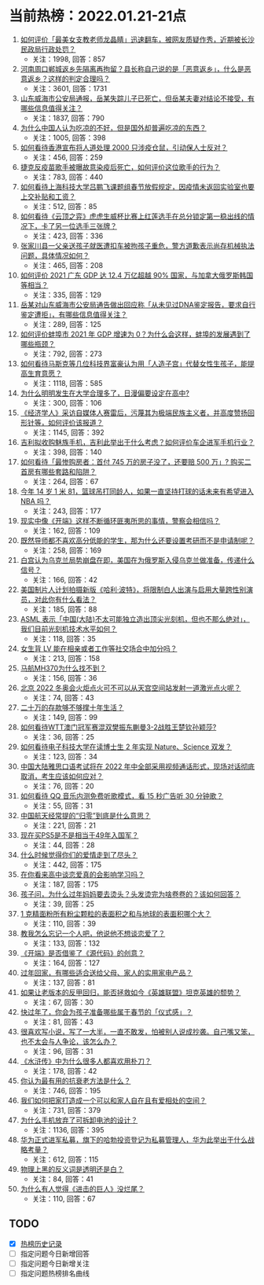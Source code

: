# 当前热榜：2022.01.21-21点
1. [如何评价「最美女支教老师龙晶睛」迅速翻车，被网友质疑作秀，近期被长沙民政局行政处罚？](https://www.zhihu.com/question/512353600)
    * 关注：1998, 回答：857
2. [河南周口郸城返乡先隔离再拘留？县长称自己说的是「恶意返乡」，什么是恶意返乡？这样的判定合理吗？](https://www.zhihu.com/question/512642024)
    * 关注：3601, 回答：1731
3. [山东威海市公安局通报，岳某失踪儿子已死亡，但岳某夫妻对结论不接受，有哪些信息值得关注？](https://www.zhihu.com/question/512681133)
    * 关注：1837, 回答：790
4. [为什么中国人认为吃凉的不好，但是国外却普遍吃凉的东西？](https://www.zhihu.com/question/492537225)
    * 关注：1005, 回答：398
5. [如何看待香港宣布将人道处理 2000 只涉疫仓鼠，引动保人士反对？](https://www.zhihu.com/question/512368831)
    * 关注：456, 回答：259
6. [捷克反疫苗歌手被曝故意染疫后死亡，如何评价这位歌手的行为？](https://www.zhihu.com/question/512481063)
    * 关注：783, 回答：440
7. [如何看待上海科技大学吕鹏飞课题组春节放假规定，因疫情未返回实验室也要上交补贴和工资？](https://www.zhihu.com/question/512384089)
    * 关注：512, 回答：85
8. [如何看待《云顶之弈》虎虎生威杯比赛上红莲选手在总分锁定第一稳出线的情况下，卡了另一位选手三张牌？](https://www.zhihu.com/question/511929884)
    * 关注：423, 回答：336
9. [张家川县一父亲送孩子就医遭扣车被拘孩子重危，警方道歉表示尚存机械执法问题，具体情况如何？](https://www.zhihu.com/question/512452176)
    * 关注：465, 回答：208
10. [如何评价 2021 广东 GDP 达 12.4 万亿超越 90% 国家，与加拿大俄罗斯韩国等相当？](https://www.zhihu.com/question/512531932)
    * 关注：335, 回答：129
11. [岳某对山东威海市公安局通告做出回应称「从未见过DNA鉴定报告，要求自行鉴定遭拒」，有哪些信息值得关注？](https://www.zhihu.com/question/512721535)
    * 关注：289, 回答：125
12. [如何评价蚌埠市 2021 年 GDP 增速为 0？为什么会这样，蚌埠的发展遇到了哪些瓶颈？](https://www.zhihu.com/question/512522478)
    * 关注：792, 回答：273
13. [如何看待马斯克等几位科技界富豪认为用「人造子宫」代替女性生孩子，能提高生育意愿？](https://www.zhihu.com/question/512574466)
    * 关注：1118, 回答：585
14. [为什么明明发生在大学合理多了，日漫偏要设定在高中?](https://www.zhihu.com/question/512418692)
    * 关注：300, 回答：106
15. [《经济学人》采访自媒体人赛雷后，污蔑其为极端民族主义者，并高度赞扬回形针等，如何评价该报道？](https://www.zhihu.com/question/512450210)
    * 关注：1145, 回答：392
16. [吉利拟收购魅族手机，吉利此举出于什么考虑？如何评价车企进军手机行业？](https://www.zhihu.com/question/512665519)
    * 关注：398, 回答：140
17. [如何看待「最惨购房者：首付 745 万的房子没了，还要赔 500 万」? 购买二首房有哪些套路和陷阱？](https://www.zhihu.com/question/512620760)
    * 关注：264, 回答：67
18. [今年 14 岁 1 米 81，篮球吊打同龄人，如果一直坚持打球的话未来有希望进入 NBA 吗？](https://www.zhihu.com/question/512472909)
    * 关注：243, 回答：177
19. [现实中像《开端》这样不断循环匪夷所思的事情，警察会相信吗？](https://www.zhihu.com/question/511843222)
    * 关注：162, 回答：109
20. [既然导师都不喜欢高分低能的学生，那为什么还要设置考研而不是申请制呢？](https://www.zhihu.com/question/512124617)
    * 关注：258, 回答：169
21. [白宫认为乌克兰局势崩盘在即，美国在为俄罗斯入侵乌克兰做准备，传递什么信号？](https://www.zhihu.com/question/512359878)
    * 关注：166, 回答：42
22. [美国制片人计划拍摄新版《哈利·波特》，将限制白人出演与启用大量跨性别演员，对此你有什么看法？](https://www.zhihu.com/question/511965099)
    * 关注：185, 回答：88
23. [ASML 表示「中国(大陆)不太可能独立造出顶尖光刻机，但也不那么绝对」，我们目前光刻机技术水平如何？](https://www.zhihu.com/question/512653424)
    * 关注：118, 回答：35
24. [女生背 LV 能在相亲或者工作等社交场合中加分吗？](https://www.zhihu.com/question/511103524)
    * 关注：213, 回答：158
25. [马航MH370为什么找不到？](https://www.zhihu.com/question/303436006)
    * 关注：156, 回答：36
26. [北京 2022 冬奥会火炬点火可不可以从天宫空间站发射一道激光点火呢？](https://www.zhihu.com/question/511788903)
    * 关注：74, 回答：43
27. [二十万的存款够不够撑十年生活？](https://www.zhihu.com/question/512251717)
    * 关注：149, 回答：99
28. [如何看待WTT澳门冠军赛混双樊振东蒯曼3-2战胜王楚钦孙颖莎?](https://www.zhihu.com/question/512677533)
    * 关注：36, 回答：25
29. [如何看待电子科技大学在读博士生 2 年实现 Nature、Science 双发？](https://www.zhihu.com/question/512164278)
    * 关注：123, 回答：34
30. [中国大陆雅思口语考试将在 2022 年中全部采用视频通话形式，现场对话彻底取消，考生应该如何应对？](https://www.zhihu.com/question/512331834)
    * 关注：76, 回答：20
31. [如何看待 QQ 音乐内测免费听歌模式，看 15 秒广告听 30 分钟歌？](https://www.zhihu.com/question/512613176)
    * 关注：55, 回答：31
32. [中国航天经常提的“归零”到底是什么意思？](https://www.zhihu.com/question/511951496)
    * 关注：221, 回答：21
33. [现在买PS5是不是相当于49年入国军？](https://www.zhihu.com/question/512250181)
    * 关注：44, 回答：28
34. [什么时候觉得你们的爱情走到了尽头？](https://www.zhihu.com/question/434942529)
    * 关注：442, 回答：175
35. [在你看来高中谈恋爱真的会影响学习吗？](https://www.zhihu.com/question/512411504)
    * 关注：187, 回答：175
36. [孩子问，为什么过年妈妈要去烫头？头发烫完为啥卷卷的？该如何回答？](https://www.zhihu.com/question/511945801)
    * 关注：39, 回答：25
37. [1 克精面粉所有粉尘颗粒的表面积之和与地球的表面积哪个大？](https://www.zhihu.com/question/511429449)
    * 关注：110, 回答：39
38. [教我怎么忘记一个人吧，他说他不想谈恋爱了？](https://www.zhihu.com/question/500342850)
    * 关注：133, 回答：132
39. [《开端》是否借鉴了《源代码》的创意？](https://www.zhihu.com/question/511906173)
    * 关注：164, 回答：127
40. [过年回家，有哪些适合送给父母、家人的实用家电产品？](https://www.zhihu.com/question/511345374)
    * 关注：137, 回答：81
41. [如果让老版本的反甲回归，能否拯救如今《英雄联盟》坦克英雄的颓势？](https://www.zhihu.com/question/511653978)
    * 关注：67, 回答：30
42. [快过年了，你会为孩子准备哪些属于春节的「仪式感」？](https://www.zhihu.com/question/511153027)
    * 关注：81, 回答：43
43. [很喜欢写小说，写了一大半，一直不敢发，怕被别人说成抄袭。自己嘴又笨，也不太会与人争论，该怎么办？](https://www.zhihu.com/question/381977957)
    * 关注：96, 回答：31
44. [《水浒传》中为什么很多人都喜欢用朴刀？](https://www.zhihu.com/question/496586458)
    * 关注：178, 回答：42
45. [你认为最有用的抗衰老方法是什么？](https://www.zhihu.com/question/486788696)
    * 关注：746, 回答：195
46. [我们如何把家打造成一个可以和家人自在且有爱相处的空间？](https://www.zhihu.com/question/512164497)
    * 关注：731, 回答：379
47. [为什么手机放弃了可拆卸电池的设计？](https://www.zhihu.com/question/506434153)
    * 关注：1136, 回答：395
48. [华为正式进军私募，旗下的哈勃投资登记为私募管理人，华为此举出于什么战略考量？](https://www.zhihu.com/question/512366218)
    * 关注：612, 回答：115
49. [物理上黑的反义词是透明还是白？](https://www.zhihu.com/question/508915287)
    * 关注：84, 回答：41
50. [为什么有人觉得《进击的巨人》没烂尾？](https://www.zhihu.com/question/512228301)
    * 关注：110, 回答：67
## TODO
* [x] [热榜历史记录](hot_history/AllHot.md)
* [ ] 指定问题今日新增回答
* [ ] 指定问题今日新增关注
* [ ] 指定问题热榜排名曲线
